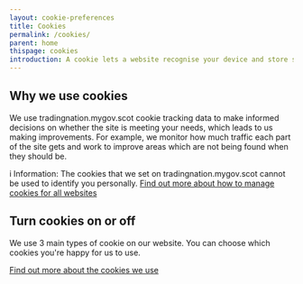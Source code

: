```yaml
---
layout: cookie-preferences
title: Cookies
permalink: /cookies/
parent: home
thispage: cookies
introduction: A cookie lets a website recognise your device and store some information about your preferences or interactions.
---
```


## Why we use cookies
We use tradingnation.mygov.scot cookie tracking data to make informed decisions on whether the site is meeting your needs, which leads to us making improvements. For example, we monitor how much traffic each part of the site gets and work to improve areas which are not being found when they should be.

<div class="ds_information-text">
<span class="ds_information-text__icon" aria-hidden="true">i</span>
<span class="ds_information-text__text">
<span class="visually-hidden  hidden">Information:</span>
The cookies that we set on tradingnation.mygov.scot cannot be used to identify you personally. <a href="https://ico.org.uk/your-data-matters/online/cookies/">Find out more about how to manage cookies for all websites</a>
</span>
</div>

## Turn cookies on or off
We use 3 main types of cookie on our website. You can choose which cookies you're happy for us to use.

[Find out more about the cookies we use](/cookie-details)
